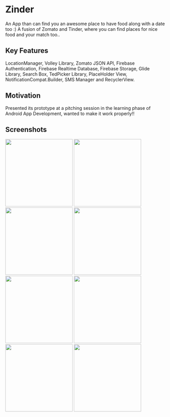 # Zinder
An App than can find you an awesome place to have food along with a date too :)
A fusion of Zomato and Tinder, where you can find places for nice food and your match too..

## Key Features
LocationManager, Volley Library, Zomato JSON API, Firebase Authentication, Firebase Realtime Database, Firebase Storage, Glide Library, Search Box, TedPicker Library, PlaceHolder View, NotificationCompat.Builder, SMS Manager and RecyclerView.

## Motivation
Presented its prototype at a pitching session in the learning phase of Android App Development, wanted to make it work properly!!

## Screenshots

<img src = "https://user-images.githubusercontent.com/14792027/27805656-9ad964f8-6053-11e7-833a-0998a62ed0d3.png" width=210>     <img src = "https://user-images.githubusercontent.com/14792027/27805672-bbcd2d8e-6053-11e7-807f-dbacd7f98207.png" width=210>     <img src = "https://user-images.githubusercontent.com/14792027/27805696-db71abe2-6053-11e7-8d1e-b009178cff14.png" width=210>     <img src = "https://user-images.githubusercontent.com/14792027/27805769-42982800-6054-11e7-95ab-bf1b11a7f960.png" width=210>
<br>
<img src = "https://user-images.githubusercontent.com/14792027/27805943-46753804-6055-11e7-9c59-52a8020acb58.png" width=210>     <img src = "https://user-images.githubusercontent.com/14792027/27805947-4be84812-6055-11e7-96c5-898f9c9c1523.png" width=210>     <img src = "https://user-images.githubusercontent.com/14792027/27805950-4ef563f0-6055-11e7-84d0-045fed3c6863.png" width=210>     <img src = "https://user-images.githubusercontent.com/14792027/27805956-5b444a0e-6055-11e7-92b7-39488c7d40e8.png" width=210>
